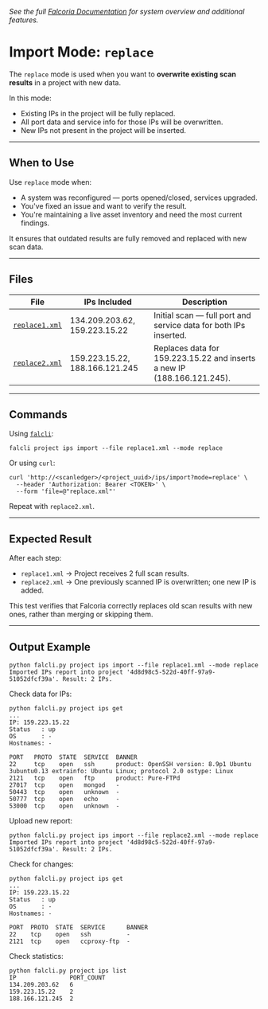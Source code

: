 *See the full [Falcoria Documentation](https://falcoria.github.io/falcoria-docs/) for system overview and additional features.*

# Import Mode: `replace`

The `replace` mode is used when you want to **overwrite existing scan results** in a project with new data.

In this mode:

* Existing IPs in the project will be fully replaced.
* All port data and service info for those IPs will be overwritten.
* New IPs not present in the project will be inserted.

---

## When to Use

Use `replace` mode when:

* A system was reconfigured — ports opened/closed, services upgraded.
* You've fixed an issue and want to verify the result.
* You're maintaining a live asset inventory and need the most current findings.

It ensures that outdated results are fully removed and replaced with new scan data.

---

## Files

| File                             | IPs Included                   | Description                                                             |
| -------------------------------- | ------------------------------ | ----------------------------------------------------------------------- |
| [`replace1.xml`](./replace1.xml) | 134.209.203.62, 159.223.15.22  | Initial scan — full port and service data for both IPs inserted.        |
| [`replace2.xml`](./replace2.xml) | 159.223.15.22, 188.166.121.245 | Replaces data for 159.223.15.22 and inserts a new IP (188.166.121.245). |

---

## Commands

Using [`falcli`](https://github.com/Falcoria/falcli):

```console
falcli project ips import --file replace1.xml --mode replace
```

Or using `curl`:

```console
curl 'http://<scanledger>/<project_uuid>/ips/import?mode=replace' \
  --header 'Authorization: Bearer <TOKEN>' \
  --form 'file=@"replace.xml"'
```

Repeat with `replace2.xml`.

---

## Expected Result

After each step:

* `replace1.xml` → Project receives 2 full scan results.
* `replace2.xml` → One previously scanned IP is overwritten; one new IP is added.

This test verifies that Falcoria correctly replaces old scan results with new ones, rather than merging or skipping them.

---

## Output Example

```console
python falcli.py project ips import --file replace1.xml --mode replace
Imported IPs report into project '4d8d98c5-522d-40ff-97a9-51052dfcf39a'. Result: 2 IPs.
```

Check data for IPs:

```console
python falcli.py project ips get
...
IP: 159.223.15.22
Status   : up
OS       : -
Hostnames: -

PORT   PROTO  STATE  SERVICE  BANNER                                                                                                 
22     tcp    open   ssh      product: OpenSSH version: 8.9p1 Ubuntu 3ubuntu0.13 extrainfo: Ubuntu Linux; protocol 2.0 ostype: Linux
2121   tcp    open   ftp      product: Pure-FTPd                                                                                    
27017  tcp    open   mongod   -                                                                                                     
50443  tcp    open   unknown  -                                                                                                     
50777  tcp    open   echo     -                                                                                                     
53000  tcp    open   unknown  -  
```

Upload new report:

```console
python falcli.py project ips import --file replace2.xml --mode replace
Imported IPs report into project '4d8d98c5-522d-40ff-97a9-51052dfcf39a'. Result: 2 IPs.
```

Check for changes:

```console
python falcli.py project ips get
...
IP: 159.223.15.22
Status   : up
OS       : -
Hostnames: -

PORT  PROTO  STATE  SERVICE      BANNER
22    tcp    open   ssh          -     
2121  tcp    open   ccproxy-ftp  -
```

Check statistics:

```console
python falcli.py project ips list
IP               PORT_COUNT
134.209.203.62   6         
159.223.15.22    2         
188.166.121.245  2       
```
